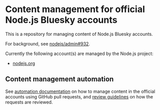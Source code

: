 # Content management for official Node.js Bluesky accounts

This is a repository for managing content of Node.js Bluesky accounts.

For background, see [nodejs/admin#932](https://github.com/nodejs/admin/issues/932).

Currently the following account(s) are managed by the Node.js project:

- [nodejs.org](https://bsky.app/profile/nodejs.org)

## Content management automation

See [automation documentation](./automation.md#perform-actions-with-a-pull-request) on how to manage content in the official accounts using GitHub pull requests,
and [review guidelines](./review_guidelines.md) on how the requests are reviewed.
